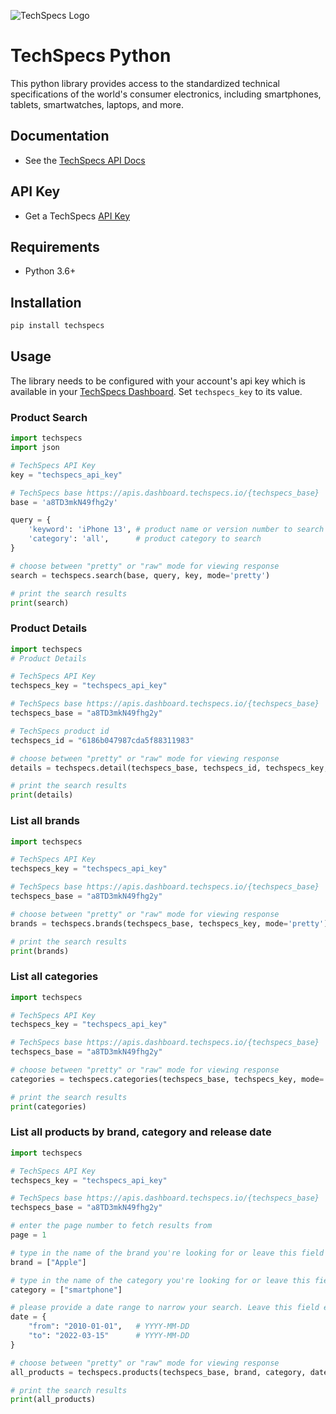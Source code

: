 ![TechSpecs Logo](https://i.imgur.com/GBpyUGu.jpg)



# TechSpecs Python

This python library provides access to the standardized technical specifications of the world's consumer electronics, including smartphones, tablets, smartwatches, laptops, and more. 

## Documentation

-   See the [TechSpecs API Docs](https://techspecs.readme.io)

## API Key

-   Get a TechSpecs [API Key](https://developer.dashboard.techspecs.io/)


## Requirements

-   Python 3.6+


## Installation

```sh
pip install techspecs
```

## Usage

The library needs to be configured with your account's api key which is
available in your [TechSpecs Dashboard](https://developer.dashboard.techspecs.io/). Set `techspecs_key` to its
value.

### Product Search

```python
import techspecs
import json

# TechSpecs API Key
key = "techspecs_api_key"   

# TechSpecs base https://apis.dashboard.techspecs.io/{techspecs_base}
base = 'a8TD3mkN49fhg2y'     

query = {
    'keyword': 'iPhone 13', # product name or version number to search 
    'category': 'all',      # product category to search
}

# choose between "pretty" or "raw" mode for viewing response
search = techspecs.search(base, query, key, mode='pretty') 

# print the search results
print(search)

```

### Product Details

```python
import techspecs
# Product Details

# TechSpecs API Key
techspecs_key = "techspecs_api_key"

# TechSpecs base https://apis.dashboard.techspecs.io/{techspecs_base}
techspecs_base = "a8TD3mkN49fhg2y"

# TechSpecs product id 
techspecs_id = "6186b047987cda5f88311983"           

# choose between "pretty" or "raw" mode for viewing response
details = techspecs.detail(techspecs_base, techspecs_id, techspecs_key, mode='pretty') 

# print the search results
print(details)

```

### List all brands
```python
import techspecs

# TechSpecs API Key
techspecs_key = "techspecs_api_key"          

# TechSpecs base https://apis.dashboard.techspecs.io/{techspecs_base}
techspecs_base = "a8TD3mkN49fhg2y"         

# choose between "pretty" or "raw" mode for viewing response
brands = techspecs.brands(techspecs_base, techspecs_key, mode='pretty') 

# print the search results
print(brands)


```
### List all categories    
```python
import techspecs

# TechSpecs API Key
techspecs_key = "techspecs_api_key" 

# TechSpecs base https://apis.dashboard.techspecs.io/{techspecs_base}
techspecs_base = "a8TD3mkN49fhg2y"    

# choose between "pretty" or "raw" mode for viewing response
categories = techspecs.categories(techspecs_base, techspecs_key, mode='pretty') 

# print the search results
print(categories)

```
### List all products by brand, category and release date
```python
import techspecs

# TechSpecs API Key
techspecs_key = "techspecs_api_key"     

# TechSpecs base https://apis.dashboard.techspecs.io/{techspecs_base}
techspecs_base = "a8TD3mkN49fhg2y"     

# enter the page number to fetch results from
page = 1    

# type in the name of the brand you're looking for or leave this field empty to see results from all brands
brand = ["Apple"]            

# type in the name of the category you're looking for or leave this field empty to see results from all categories
category = ["smartphone"] 

# please provide a date range to narrow your search. Leave this field empty to fetch all results from all dates
date = {                
    "from": "2010-01-01",   # YYYY-MM-DD
    "to": "2022-03-15"      # YYYY-MM-DD
}

# choose between "pretty" or "raw" mode for viewing response
all_products = techspecs.products(techspecs_base, brand, category, date, page, techspecs_key, mode='pretty') 

# print the search results
print(all_products)
```


